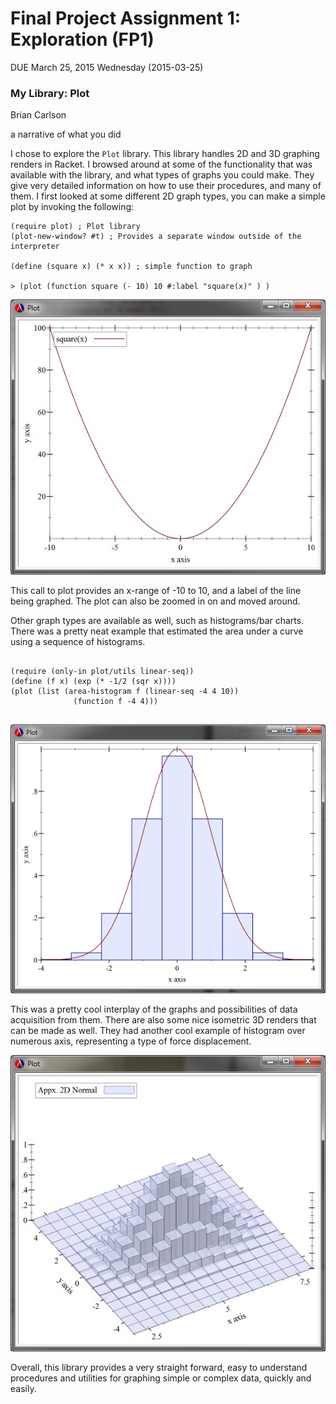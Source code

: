 # Final Project Assignment 1: Exploration (FP1) 
DUE March 25, 2015 Wednesday (2015-03-25)


### My Library: Plot
Brian Carlson
 
a narrative of what you did

 I chose to explore the `Plot` library. This library handles 2D and 3D graphing renders in Racket. I browsed around at some of the functionality that was available with the library, and what types of graphs you could make. They give very detailed information on how to use their procedures, and many of them. I first looked at some different 2D graph types, you can make a simple plot by invoking the following:
 
 ```
(require plot) ; Plot library
(plot-new-window? #t) ; Provides a separate window outside of the interpreter

(define (square x) (* x x)) ; simple function to graph

> (plot (function square (- 10) 10 #:label "square(x)" ) )

 ```
 
 ![Alt text](Graph1.jpg "Square(x) Plot Window.")
 
 This call to plot provides an x-range of -10 to 10, and a label of the line being graphed. The plot can also be zoomed in on and moved around.
 
 Other graph types are available as well, such as histograms/bar charts. There was a pretty neat example that estimated the area under a curve using a sequence of histograms.
 
 ```
 
 (require (only-in plot/utils linear-seq))
 (define (f x) (exp (* -1/2 (sqr x))))
 (plot (list (area-histogram f (linear-seq -4 4 10))
               (function f -4 4)))
			
```

![Alt text](Graph2.png "Area under curve estimation.")

This was a pretty cool interplay of the graphs and possibilities of data acquisition from them. There are also some nice isometric 3D renders that can be made as well. They had another cool example of histogram over numerous axis, representing a type of force displacement.

![Alt text](Graph3.jpg "Force Dispersion.")

Overall, this library provides a very straight forward, easy to understand procedures and utilities for graphing simple or complex data, quickly and easily.